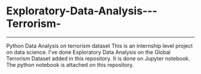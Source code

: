 # Exploratory-Data-Analysis---Terrorism-
--------------------------------------------------------------------------------------------------------------------------------------------------------------------
Python Data Analysis on terrorism dataset
This is an internship level project on data science. 
I've done Exploratory Data Analysis on the Global Terrorism Dataset added in this repository.
It is done on Jupyter notebook. The python notebook is attached on this repository.
